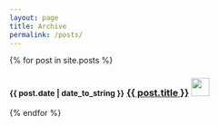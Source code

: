 ```yaml
---
layout: page
title: Archive
permalink: /posts/
---
```


{% for post in site.posts %}
<h3>
  <small>{{ post.date | date_to_string }}</small> <a href="{{ post.url }}">{{ post.title }}</a>
  <a href="/team/#{{post.authorslug}}">
    <img src="/images/team/{{post.authorslug}}.png" class="img-circle pull-right" style="width: 32px; height: 32px;">
  </a>
</h3>
{% endfor %}
